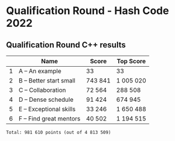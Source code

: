 # Qualification Round - Hash Code 2022

## Qualification Round C++ results

|   | Name | Score | Top Score |
| - | - | - | - |
| 1 | A – An example | 33 | 33 |
| 2 | B – Better start small | 743 841 | 1 005 020 |
| 3 | C – Collaboration | 72 564 | 288 508 |
| 4 | D – Dense schedule | 91 424 | 674 945 |
| 5 | E – Exceptional skills | 33 246 | 1 650 488 |
| 6 | F – Find great mentors | 40 502 | 1 194 515 |

    Total: 981 610 points (out of 4 813 509)

